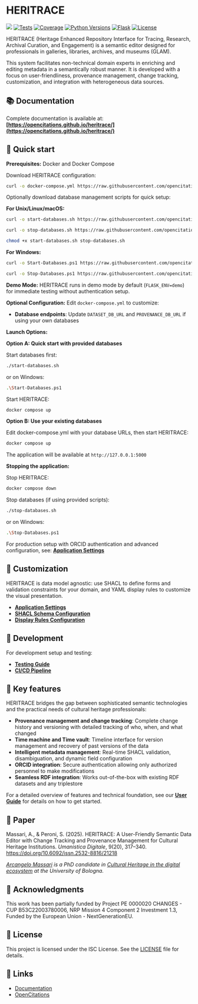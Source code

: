 # HERITRACE

[<img src="https://img.shields.io/badge/powered%20by-OpenCitations-%239931FC?labelColor=2D22DE" />](http://opencitations.net)
[![Tests](https://github.com/opencitations/heritrace/actions/workflows/python-tests.yml/badge.svg)](https://github.com/opencitations/heritrace/actions/workflows/python-tests.yml)
[![Coverage](https://byob.yarr.is/arcangelo7/badges/opencitations-heritrace-coverage-main)](https://opencitations.github.io/heritrace/coverage/)
[![Python Versions](https://img.shields.io/badge/python-3.10%20%7C%203.11%20%7C%203.12%20%7C%203.13-blue)](https://github.com/arcangelo7/heritrace)
[![Flask](https://img.shields.io/badge/Flask-2.3.3-red)](https://flask.palletsprojects.com/)
[![License](https://img.shields.io/badge/license-ISC-green)](https://github.com/arcangelo7/heritrace)

HERITRACE (Heritage Enhanced Repository Interface for Tracing, Research, Archival Curation, and Engagement) is a semantic editor designed for professionals in galleries, libraries, archives, and museums (GLAM).

This system facilitates non-technical domain experts in enriching and editing metadata in a semantically robust manner. It is developed with a focus on user-friendliness, provenance management, change tracking, customization, and integration with heterogeneous data sources.

## 📚 Documentation

Complete documentation is available at: **[https://opencitations.github.io/heritrace/](https://opencitations.github.io/heritrace/)**

## 🚀 Quick start

**Prerequisites:** Docker and Docker Compose

Download HERITRACE configuration:
```bash
curl -o docker-compose.yml https://raw.githubusercontent.com/opencitations/heritrace/main/docker-compose.yml
```

Optionally download database management scripts for quick setup:

**For Unix/Linux/macOS:**
```bash
curl -o start-databases.sh https://raw.githubusercontent.com/opencitations/heritrace/main/start-databases.sh
```
```bash
curl -o stop-databases.sh https://raw.githubusercontent.com/opencitations/heritrace/main/stop-databases.sh
```
```bash
chmod +x start-databases.sh stop-databases.sh
```

**For Windows:**
```bash
curl -o Start-Databases.ps1 https://raw.githubusercontent.com/opencitations/heritrace/main/Start-Databases.ps1
```
```bash
curl -o Stop-Databases.ps1 https://raw.githubusercontent.com/opencitations/heritrace/main/Stop-Databases.ps1
```

**Demo Mode:** HERITRACE runs in demo mode by default (`FLASK_ENV=demo`) for immediate testing without authentication setup.

**Optional Configuration:** Edit `docker-compose.yml` to customize:
- **Database endpoints**: Update `DATASET_DB_URL` and `PROVENANCE_DB_URL` if using your own databases

**Launch Options:**

**Option A: Quick start with provided databases**

Start databases first:
```bash
./start-databases.sh
```
or on Windows:
```bash
.\Start-Databases.ps1
```

Start HERITRACE:
```bash
docker compose up
```

**Option B: Use your existing databases**

Edit docker-compose.yml with your database URLs, then start HERITRACE:
```bash
docker compose up
```


The application will be available at `http://127.0.0.1:5000`


**Stopping the application:**

Stop HERITRACE:
```bash
docker compose down
```

Stop databases (if using provided scripts):
```bash
./stop-databases.sh
```
or on Windows:
```bash
.\Stop-Databases.ps1
```

For production setup with ORCID authentication and advanced configuration, see: [**Application Settings**](https://opencitations.github.io/heritrace/configuration/app-settings/)

## 🎯 Customization

HERITRACE is data model agnostic: use SHACL to define forms and validation constraints for your domain, and YAML display rules to customize the visual presentation.

- [**Application Settings**](https://opencitations.github.io/heritrace/configuration/app-settings/)
- [**SHACL Schema Configuration**](https://opencitations.github.io/heritrace/configuration/shacl/)
- [**Display Rules Configuration**](https://opencitations.github.io/heritrace/configuration/display-rules/)

## 🔧 Development

For development setup and testing:
- [**Testing Guide**](https://opencitations.github.io/heritrace/testing/running-tests/)
- [**CI/CD Pipeline**](https://opencitations.github.io/heritrace/testing/cicd/)


## 📖 Key features

HERITRACE bridges the gap between sophisticated semantic technologies and the practical needs of cultural heritage professionals:

- **Provenance management and change tracking**: Complete change history and versioning with detailed tracking of who, when, and what changed
- **Time machine and Time vault**: Timeline interface for version management and recovery of past versions of the data
- **Intelligent metadata management**: Real-time SHACL validation, disambiguation, and dynamic field configuration
- **ORCID integration**: Secure authentication allowing only authorized personnel to make modifications
- **Seamless RDF integration**: Works out-of-the-box with existing RDF datasets and any triplestore

For a detailed overview of features and technical foundation, see our [**User Guide**](https://opencitations.github.io/heritrace/user-guide/overview/) for details on how to get started.

## 📄 Paper

Massari, A., & Peroni, S. (2025). HERITRACE: A User-Friendly Semantic Data Editor with Change Tracking and Provenance Management for Cultural Heritage Institutions. *Umanistica Digitale*, 9(20), 317–340. https://doi.org/10.6092/issn.2532-8816/21218

*[Arcangelo Massari](https://www.unibo.it/sitoweb/arcangelo.massari/en) is a PhD candidate in [Cultural Heritage in the digital ecosystem](https://phd.unibo.it/chede/en) at the University of Bologna.*

## 🙏 Acknowledgments

This work has been partially funded by Project PE 0000020 CHANGES - CUP B53C22003780006, NRP Mission 4 Component 2 Investment 1.3, Funded by the European Union - NextGenerationEU.

## 📄 License

This project is licensed under the ISC License. See the [LICENSE](https://github.com/opencitations/heritrace/blob/main/LICENSE) file for details.

## 🔗 Links

- [Documentation](https://opencitations.github.io/heritrace/)
- [OpenCitations](http://opencitations.net)